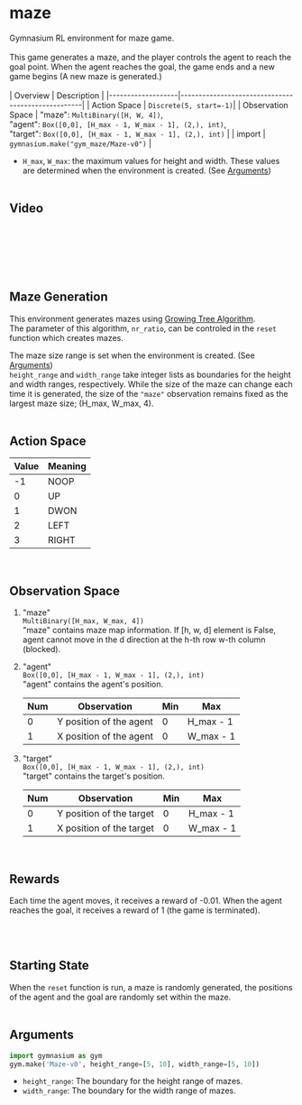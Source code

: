 # maze
Gymnasium RL environment for maze game. <br/> <br/>
This game generates a maze, and the player controls the agent to reach the goal point. When the agent reaches the goal, the game ends and a new game begins (A new maze is generated.) <br/> <br/>
| Overview      | Description |
|-------------------|---------------------------------------------------|
| Action Space      | `Discrete(5, start=-1)`|
| Observation Space | "maze": `MultiBinary([H, W, 4])`, <br/> "agent": `Box([0,0], [H_max - 1, W_max - 1], (2,), int)`, <br/>"target": `Box([0,0], [H_max - 1, W_max - 1], (2,), int)` |
| import            | `gymnasium.make("gym_maze/Maze-v0")` |

* `H_max`, `W_max`: the maximum values for height and width. These values are determined when the environment is created. (See [Arguments](#arguments))
<br/><br/>



## Video
<br/><br/><br/><br/><br/>



## Maze Generation
This environment generates mazes using [Growing Tree Algorithm](https://weblog.jamisbuck.org/2011/1/27/maze-generation-growing-tree-algorithm). <br/>
The parameter of this algorithm, `nr_ratio`, can be controled in the `reset` function which creates mazes. <br/>

The maze size range is set when the environment is created. (See [Arguments](#arguments)) <br/>
`height_range` and `width_range` take integer lists as boundaries for the height and width ranges, respectively. While the size of the maze can change each time it is generated, the size of the `"maze"` observation remains fixed as the largest maze size; (H_max, W_max, 4).
<br/><br/>



## Action Space
| Value | Meaning |
|-------|---------|
| -1	| NOOP	|
| 0	| UP	|
| 1	| DWON	|
| 2	| LEFT	|
| 3	| RIGHT	|

<br/>



## Observation Space
1. "maze"<br/>
`MultiBinary([H_max, W_max, 4])`<br/>
"maze" contains maze map information. If [h, w, d] element is False, agent cannot move in the d direction at the h-th row w-th column (blocked).

3. "agent"<br/>
`Box([0,0], [H_max - 1, W_max - 1], (2,), int)`<br/>
"agent" contains the agent's position.

   | Num   | Observation  		| Min 	| Max 	    |
   |-------|----------------------------|-------|-----------|
   | 0 	| Y position of the agent 	| 0	| H_max - 1 |
   | 1 	| X position of the agent 	| 0	| W_max - 1 |

3. "target"<br/>
`Box([0,0], [H_max - 1, W_max - 1], (2,), int)`<br/>
"target" contains the target's position.

   | Num   | Observation  		| Min 	| Max 	    |
   |-------|----------------------------|-------|-----------|
   | 0 	| Y position of the target 	| 0	| H_max - 1 |
   | 1 	| X position of the target 	| 0	| W_max - 1 |

<br/>



## Rewards
Each time the agent moves, it receives a reward of -0.01.
When the agent reaches the goal, it receives a reward of 1 (the game is terminated).

<br/><br/>



## Starting State
When the `reset` function is run, a maze is randomly generated, the positions of the agent and the goal are randomly set within the maze.
<br/><br/>



## Arguments
```python
import gymnasium as gym
gym.make('Maze-v0', height_range=[5, 10], width_range=[5, 10])
```
- `height_range`: The boundary for the height range of mazes.
- `width_range`: The boundary for the width range of mazes.
